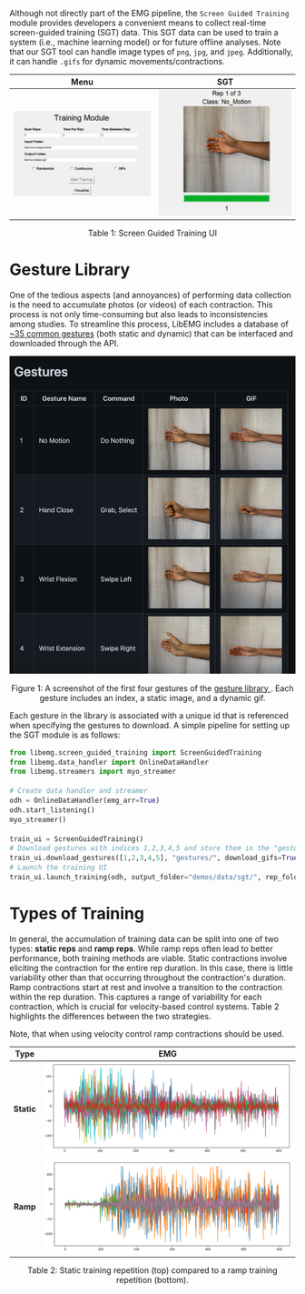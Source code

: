 <style>
    table {
        width: 100%;
    }
</style>

Although not directly part of the EMG pipeline, the `Screen Guided Training` module provides developers a convenient means to collect real-time screen-guided training (SGT) data. This SGT data can be used to train a system (i.e., machine learning model) or for future offline analyses. Note that our SGT tool can handle image types of `png`, `jpg`, and `jpeg`. Additionally, it can handle `.gifs` for dynamic movements/contractions.

| <center>Menu</center>  | <center>SGT</center> |
| ------------- | ------------- |
| ![](menu.PNG) | ![](training.PNG) |
<center> <p> Table 1: Screen Guided Training UI</p> </center>


# Gesture Library
One of the tedious aspects (and annoyances) of performing data collection is the need to accumulate photos (or videos) of each contraction. This process is not only time-consuming but also leads to inconsistencies among studies. To streamline this process, LibEMG includes a database of [~35 common gestures](https://github.com/AnonSubmissions123/libemg) (both static and dynamic) that can be interfaced and downloaded through the API.

![](gesture_example.png)
<center> <p> Figure 1: A screenshot of the first four gestures of the <a href="https://github.com/AnonSubmissions123/libemg"> gesture library </a>. Each gesture includes an index, a static image, and a dynamic gif. </p> </center>

Each gesture in the library is associated with a unique id that is referenced when specifying the gestures to download. A simple pipeline for setting up the SGT module is as follows: 

```Python
from libemg.screen_guided_training import ScreenGuidedTraining
from libemg.data_handler import OnlineDataHandler
from libemg.streamers import myo_streamer

# Create data handler and streamer 
odh = OnlineDataHandler(emg_arr=True)
odh.start_listening()
myo_streamer()

train_ui = ScreenGuidedTraining()
# Download gestures with indices 1,2,3,4,5 and store them in the "gestures/" folder
train_ui.download_gestures([1,2,3,4,5], "gestures/", download_gifs=True)
# Launch the training UI
train_ui.launch_training(odh, output_folder="demos/data/sgt/", rep_folder="demos/images/test/")
```

# Types of Training 
In general, the accumulation of training data can be split into one of two types: <b>static reps</b> and <b>ramp reps</b>. While ramp reps often lead to better performance, both training methods are viable. Static contractions involve eliciting the contraction for the entire rep duration. In this case, there is little variability other than that occurring throughout the contraction's duration. Ramp contractions start at rest and involve a transition to the contraction within the rep duration. This captures a range of variability for each contraction, which is crucial for velocity-based control systems. Table 2 highlights the differences between the two strategies. 

Note, that when using velocity control ramp contractions should be used.

| <center>Type</center>  | <center>EMG</center> |
| ------------- | ------------- |
|  <center><b>Static</b></center> | ![](static.png) |
|  <center><b>Ramp</b></center> | ![](ramp.png) |
<center> <p> Table 2: Static training repetition (top) compared to a ramp training repetition (bottom). </p> </center>
